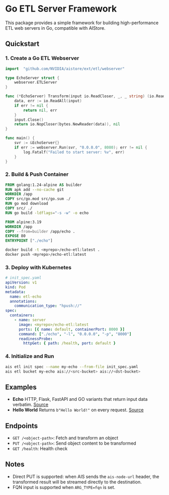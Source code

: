 # Go ETL Server Framework

This package provides a simple framework for building high-performance ETL web servers in Go, compatible with AIStore.

## Quickstart

### 1. Create a Go ETL Webserver

```go
import 	"github.com/NVIDIA/aistore/ext/etl/webserver"

type EchoServer struct {
	webserver.ETLServer
}

func (*EchoServer) Transform(input io.ReadCloser, _, _ string) (io.ReadCloser, error) {
	data, err := io.ReadAll(input)
	if err != nil {
		return nil, err
	}
	input.Close()
	return io.NopCloser(bytes.NewReader(data)), nil
}

func main() {
	svr := &EchoServer{}
	if err := webserver.Run(svr, "0.0.0.0", 8080); err != nil {
		log.Fatalf("Failed to start server: %v", err)
	}
}
```

### 2. Build & Push Container

```Dockerfile
FROM golang:1.24-alpine AS builder
RUN apk add --no-cache git
WORKDIR /app
COPY src/go.mod src/go.sum ./
RUN go mod download
COPY src/ ./
RUN go build -ldflags="-s -w" -o echo

FROM alpine:3.19
WORKDIR /app
COPY --from=builder /app/echo .
EXPOSE 80
ENTRYPOINT ["./echo"]
```

```bash
docker build -t <myrepo>/echo-etl:latest .
docker push <myrepo>/echo-etl:latest
```

### 3. Deploy with Kubernetes

```yaml
# init_spec.yaml
apiVersion: v1
kind: Pod
metadata:
  name: etl-echo
  annotations:
    communication_type: "hpush://"
spec:
  containers:
    - name: server
      image: <myrepo>/echo-etl:latest
      ports: [{ name: default, containerPort: 8000 }]
	  command: ["./echo", "-l", "0.0.0.0", "-p", "8000"]
      readinessProbe:
        httpGet: { path: /health, port: default }
```

### 4. Initialize and Run

```bash
ais etl init spec --name my-echo --from-file init_spec.yaml
ais etl bucket my-echo ais://<src-bucket> ais://<dst-bucket>
```

## Examples

* **Echo**
  HTTP, Flask, FastAPI and GO variants that return input data verbatim.
  [Source](https://github.com/NVIDIA/ais-etl/tree/main/transformers/go_echo)
* **Hello World**
  Returns `b"Hello World!"` on every request.
  [Source](https://github.com/NVIDIA/ais-etl/tree/main/transformers/go_hello_world)

## Endpoints

- `GET /<object-path>`: Fetch and transform an object
- `PUT /<object-path>`: Send object content to be transformed
- `GET /health`: Health check

## Notes

- Direct PUT is supported: when AIS sends the `ais-node-url` header, the transformed result will be streamed directly to the destination.
- FQN input is supported when `ARG_TYPE=fqn` is set.
